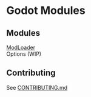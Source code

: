 # Godot Modules
## Modules
[ModLoader](https://github.com/valkyrienyanko/GodotModules/blob/main/MOD_LOADER.md)  
Options (WIP)

## Contributing
See [CONTRIBUTING.md](https://github.com/valkyrienyanko/GodotLuaModdingTest/blob/main/CONTRIBUTING.md)
